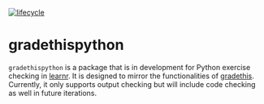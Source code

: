 <!-- badges: start -->
[![lifecycle](https://img.shields.io/badge/lifecycle-experimental-blue.svg)](https://www.tidyverse.org/lifecycle/#experimental)
<!-- badges: end -->

# gradethispython

`gradethispython` is a package that is in development for Python exercise checking in [learnr](http://rstudio.github.io/learnr/). It is designed to mirror the functionalities of [gradethis](https://rstudio-education.github.io/gradethis/). Currently, it only supports output checking but will include code checking as well in future iterations.
